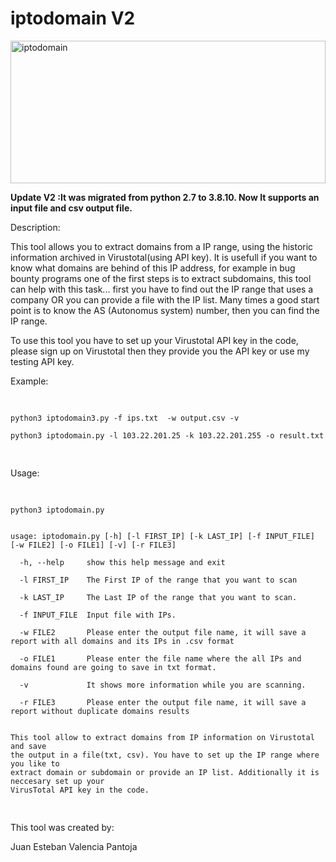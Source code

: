 # iptodomain V2
<img src="https://cloud.githubusercontent.com/assets/6917066/21866468/6590ab3a-d818-11e6-89f7-609e2d8f1171.jpg" alt="iptodomain" height="228" width="504">



<b>Update V2 :It was migrated from python 2.7 to 3.8.10. Now It supports an input file and csv output file.</b>


Description:

This tool allows you to extract domains from a IP range, using the historic information archived in Virustotal(using API key). It is usefull if you want to know what domains are behind of this IP address, for example in bug bounty programs one of the first steps is to extract subdomains, this tool can help with this task... first you have to find out the IP range that uses a company OR you can provide a file with the IP list. Many times a good start point is to know the AS (Autonomus system) number, then you can find the IP range.


To use this tool you have to set up your Virustotal API key in the code, please sign up on Virustotal then they provide you the API key or use my testing API key.


Example:

<pre>
  <code>

python3 iptodomain3.py -f ips.txt  -w output.csv -v

python3 iptodomain.py -l 103.22.201.25 -k 103.22.201.255 -o result.txt

</code>
</pre>


Usage:

<pre>
  <code>

python3 iptodomain.py 


usage: iptodomain.py [-h] [-l FIRST_IP] [-k LAST_IP] [-f INPUT_FILE] [-w FILE2] [-o FILE1] [-v] [-r FILE3]

  -h, --help     show this help message and exit
  
  -l FIRST_IP    The First IP of the range that you want to scan
  
  -k LAST_IP     The Last IP of the range that you want to scan.
  
  -f INPUT_FILE  Input file with IPs.
  
  -w FILE2       Please enter the output file name, it will save a report with all domains and its IPs in .csv format
  
  -o FILE1       Please enter the file name where the all IPs and domains found are going to save in txt format.
  
  -v             It shows more information while you are scanning.
  
  -r FILE3       Please enter the output file name, it will save a report without duplicate domains results
  

This tool allow to extract domains from IP information on Virustotal and save
the output in a file(txt, csv). You have to set up the IP range where you like to
extract domain or subdomain or provide an IP list. Additionally it is neccesary set up your
VirusTotal API key in the code.

</code>
</pre>
  
  This tool was created by:
  
  Juan Esteban Valencia Pantoja

